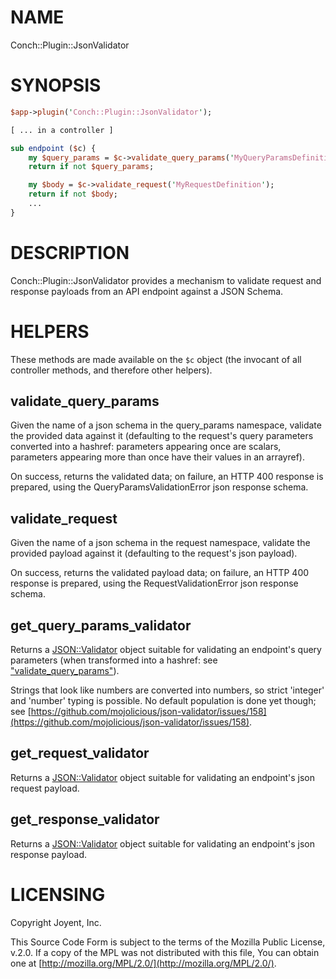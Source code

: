 # NAME

Conch::Plugin::JsonValidator

# SYNOPSIS

```perl
$app->plugin('Conch::Plugin::JsonValidator');

[ ... in a controller ]

sub endpoint ($c) {
    my $query_params = $c->validate_query_params('MyQueryParamsDefinition');
    return if not $query_params;

    my $body = $c->validate_request('MyRequestDefinition');
    return if not $body;
    ...
}
```

# DESCRIPTION

Conch::Plugin::JsonValidator provides a mechanism to validate request and response payloads
from an API endpoint against a JSON Schema.

# HELPERS

These methods are made available on the `$c` object (the invocant of all controller methods,
and therefore other helpers).

## validate\_query\_params

Given the name of a json schema in the query\_params namespace, validate the provided data
against it (defaulting to the request's query parameters converted into a hashref: parameters
appearing once are scalars, parameters appearing more than once have their values in an
arrayref).

On success, returns the validated data; on failure, an HTTP 400 response is prepared, using the
QueryParamsValidationError json response schema.

## validate\_request

Given the name of a json schema in the request namespace, validate the provided payload against
it (defaulting to the request's json payload).

On success, returns the validated payload data; on failure, an HTTP 400 response is prepared,
using the RequestValidationError json response schema.

## get\_query\_params\_validator

Returns a [JSON::Validator](https://metacpan.org/pod/JSON%3A%3AValidator) object suitable for validating an endpoint's query parameters
(when transformed into a hashref: see ["validate\_query\_params"](#validate_query_params)).

Strings that look like numbers are converted into numbers, so strict 'integer' and 'number'
typing is possible. No default population is done yet though; see
[https://github.com/mojolicious/json-validator/issues/158](https://github.com/mojolicious/json-validator/issues/158).

## get\_request\_validator

Returns a [JSON::Validator](https://metacpan.org/pod/JSON%3A%3AValidator) object suitable for validating an endpoint's json request payload.

## get\_response\_validator

Returns a [JSON::Validator](https://metacpan.org/pod/JSON%3A%3AValidator) object suitable for validating an endpoint's json response payload.

# LICENSING

Copyright Joyent, Inc.

This Source Code Form is subject to the terms of the Mozilla Public License,
v.2.0. If a copy of the MPL was not distributed with this file, You can obtain
one at [http://mozilla.org/MPL/2.0/](http://mozilla.org/MPL/2.0/).
